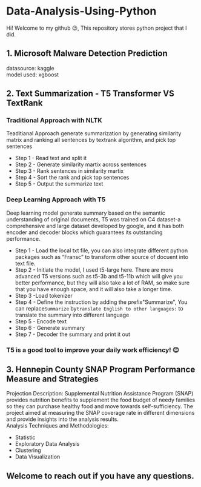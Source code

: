 # Data-Analysis-Using-Python
Hi! Welcome to my github :wink:, This repository stores python project that I did.
## 1. Microsoft Malware Detection Prediction
datasource: kaggle\
model used: xgboost<br/> 

## 2. Text Summarization - T5 Transformer VS TextRank 

### Traditional Approach with NLTK
Teaditianal Approach generate summarization by generating similarity matrix and ranking all sentences by textrank algorithm, and pick top sentences
- Step 1 -  Read text and split it
- Step 2 - Generate similarity martix across sentences
- Step 3 - Rank sentences in similarity martix
- Step 4 - Sort the rank and pick top sentences
- Step 5 - Output the summarize text
### Deep Learning Approach with T5
Deep learning model generate summary based on the semantic understanding of original documents, T5 was trained on C4 dataset-a comprehensive and large dataset developed by google, and it has both encoder and decoder blocks which guarantees its outstanding performance.
- Step 1 - Load the local txt file, you can also integrate different python packages such as “Fransc” to transform other source of docuent into text file.
- Step 2 - Initiate the model, I used t5-large here. There are more advanced T5 versions such as t5-3b and t5-11b which will give you better performance, but they will also take a lot of RAM, so make sure that you have enough space, and it will also take a longer time.
- Step 3 -Load tokenizer
- Step 4 - Define the instruction by adding the prefix"Summarize", You can replace`Summarize` by`translate English to other languages:` to translate the summary into different language
- Step 5 - Encode text
- Step 6 - Generate summary
- Step 7 - Decoder the summary and print it out
### T5 is a good tool to improve your daily work efficiency! 😊

## 3. Hennepin County SNAP Program Performance Measure and Strategies  
Projection Description:
Supplemental Nutrition Assistance Program (SNAP) provides nutrition benefits to supplement the food budget of needy families so they can purchase healthy food and move towards self-sufficiency. The project aimed at measuring the SNAP coverage rate in different dimensions and provide insights into the analysis results.   
Analysis Techniques and Methodologies:
- Statistic
- Exploratory Data Analysis
- Clustering
- Data Visualization




## Welcome to reach out if you have any questions.
 
